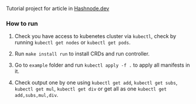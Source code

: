 Tutorial project for article in [Hashnode.dev](https://skylab.hashnode.dev/operator-sdk-beginner-tutorial-ckqv88l3o03tglls19m8jefb1)

### How to run
1. Check you have access to kubenetes cluster via `kubectl`, check by running `kubectl get nodes` or `kubectl get pods`.

2. Run `make install run` to install CRDs and run controller.

3. Go to `example` folder and run `kubectl apply -f .` to apply all manifests in it.

4. Check output one by one using `kubectl get add`, `kubectl get subs`, `kubectl get mul`, `kubectl get div` or get all as one `kubectl get add,subs,mul,div`.
